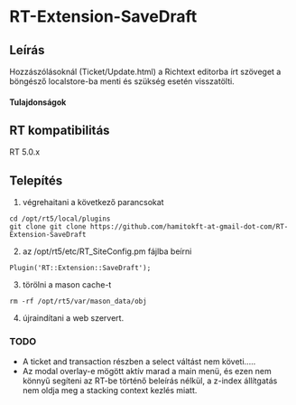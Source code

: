 # RT-Extension-SaveDraft

## Leírás
Hozzászólásoknál (Ticket/Update.html) a Richtext editorba írt szöveget a böngésző localstore-ba menti és szükség esetén visszatölti.

#### Tulajdonságok

## RT kompatibilitás
RT 5.0.x

## Telepítés
1. végrehaitani a következő parancsokat
````
cd /opt/rt5/local/plugins
git clone git clone https://github.com/hamitokft-at-gmail-dot-com/RT-Extension-SaveDraft
````
2. az  /opt/rt5/etc/RT_SiteConfig.pm fájlba beírni
````
Plugin('RT::Extension::SaveDraft');
````
3. törölni a mason cache-t
````
rm -rf /opt/rt5/var/mason_data/obj
````
4. újraindítani a web szervert.

### TODO
- A ticket and transaction részben a select váltást nem követi.....
- Az modal overlay-e mögött aktív marad a main menü, és ezen nem könnyű segíteni az RT-be történő
beleírás nélkül, a z-index állítgatás nem oldja meg a stacking context kezlés miatt.
